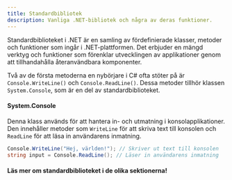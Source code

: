 ```yaml
---
title: Standardbibliotek
description: Vanliga .NET-bibliotek och några av deras funktioner.
---
```


Standardbiblioteket i .NET är en samling av fördefinierade klasser, metoder och funktioner som ingår i .NET-plattformen. Det erbjuder en mängd verktyg och funktioner som förenklar utvecklingen av applikationer genom att tillhandahålla återanvändbara komponenter.

Två av de första metoderna en nybörjare i C# ofta stöter på är `Console.WriteLine()` och `Console.ReadLine()`. Dessa metoder tillhör klassen `System.Console`, som är en del av standardbiblioteket.

#### System.Console
Denna klass används för att hantera in- och utmatning i konsolapplikationer. Den innehåller metoder som `WriteLine` för att skriva text till konsolen och `ReadLine` för att läsa in användarens inmatning.

```csharp
Console.WriteLine("Hej, världen!"); // Skriver ut text till konsolen
string input = Console.ReadLine(); // Läser in användarens inmatning
```

#### Läs mer om standardbiblioteket i de olika sektionerna!